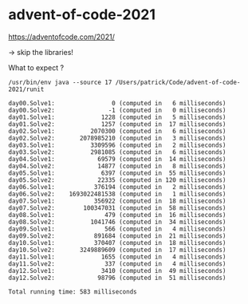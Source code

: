 # advent-of-code-2021
https://adventofcode.com/2021/

-> skip the libraries!

What to expect ?

    /usr/bin/env java --source 17 /Users/patrick/Code/advent-of-code-2021/runit
    
    day00.Solve1:                0 (computed in   6 milliseconds)
    day00.Solve2:               -1 (computed in   0 milliseconds)
    day01.Solve1:             1228 (computed in   5 milliseconds)
    day01.Solve2:             1257 (computed in  17 milliseconds)
    day02.Solve1:          2070300 (computed in   6 milliseconds)
    day02.Solve2:       2078985210 (computed in   3 milliseconds)
    day03.Solve1:          3309596 (computed in   2 milliseconds)
    day03.Solve2:          2981085 (computed in   6 milliseconds)
    day04.Solve1:            69579 (computed in  14 milliseconds)
    day04.Solve2:            14877 (computed in   8 milliseconds)
    day05.Solve1:             6397 (computed in  55 milliseconds)
    day05.Solve2:            22335 (computed in 120 milliseconds)
    day06.Solve1:           376194 (computed in   2 milliseconds)
    day06.Solve2:    1693022481538 (computed in   1 milliseconds)
    day07.Solve1:           356922 (computed in  18 milliseconds)
    day07.Solve2:        100347031 (computed in  58 milliseconds)
    day08.Solve1:              479 (computed in  16 milliseconds)
    day08.Solve2:          1041746 (computed in  34 milliseconds)
    day09.Solve1:              566 (computed in   4 milliseconds)
    day09.Solve2:           891684 (computed in  21 milliseconds)
    day10.Solve1:           370407 (computed in  18 milliseconds)
    day10.Solve2:       3249889609 (computed in  17 milliseconds)
    day11.Solve1:             1655 (computed in   4 milliseconds)
    day11.Solve2:              337 (computed in   4 milliseconds)
    day12.Solve1:             3410 (computed in  49 milliseconds)
    day12.Solve2:            98796 (computed in  51 milliseconds)
    
    Total running time: 583 milliseconds
